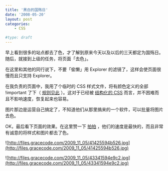 ```yaml
---
title: '黑白的国殇日'
date: '2008-05-20'
layout: post
categories:
    - CSS

#type: draft
---
```


早上看到很多的站点都去了色，才了解到原来今天以及以后的三天都定为国殇日。随后，就接到上级的任务，将页面「去色」。

在这里和其他的同行说下，不要「偷懒」用 Explorer 的滤镜了，这样会使页面很慢而且只支持 Explorer。

在我负责的页面中，我用了个临时的 CSS 样式文件，将有颜色定义的全部 !important 了下（ [规则见此]({{site.urls}}/posts/1523/) ）。这对于已经被 [结构化的 CSS](http://ued.taobao.com/blog/2008/01/09/css-notes-6-css-framework/)  而言，并不困难而且不影响速度，恢复起来也容易。

图片那边是运营自己搞定了，不知道他们从那里搞来的一个软件，可以批量将图片去色。

OK，最后看下页面的效果。在这里赞一下 [拍拍](http://www.paipai.com) ，他们的速度是最快的，而且非常有诚意的将样式和图片都去了色。

![http://files.gracecode.com/2009_11_05/41425594b526.jpg](http://files.gracecode.com/2009_11_05/41425594b526.jpg)

![http://files.gracecode.com/2009_11_05/43341594e9c2.jpg](http://files.gracecode.com/2009_11_05/43341594e9c2.jpg)
